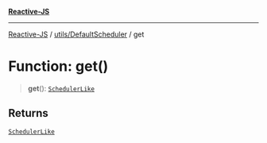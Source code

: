 [**Reactive-JS**](../../../README.md)

***

[Reactive-JS](../../../README.md) / [utils/DefaultScheduler](../README.md) / get

# Function: get()

> **get**(): [`SchedulerLike`](../../interfaces/SchedulerLike.md)

## Returns

[`SchedulerLike`](../../interfaces/SchedulerLike.md)
